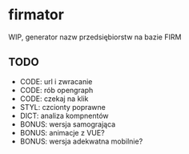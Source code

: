 # firmator
WIP, generator nazw przedsiębiorstw na bazie FIRM

## TODO
* CODE: url i zwracanie
* CODE: rób opengraph
* CODE: czekaj na klik
* STYL: czcionty poprawne
* DICT: analiza kompnentów
* BONUS: wersja samogrająca
* BONUS: animacje z VUE?
* BONUS: wersja adekwatna mobilnie?
